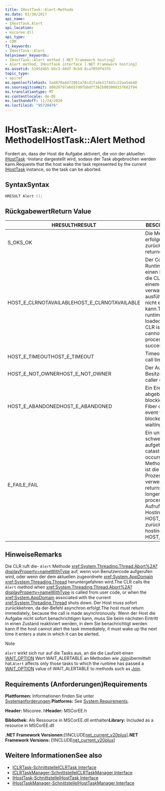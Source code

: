 ```yaml
---
title: IHostTask::Alert-Methode
ms.date: 03/30/2017
api_name:
- IHostTask.Alert
api_location:
- mscoree.dll
api_type:
- COM
f1_keywords:
- IHostTask::Alert
helpviewer_keywords:
- IHostTask::Alert method [.NET Framework hosting]
- Alert method, IHostTask interface [.NET Framework hosting]
ms.assetid: 5245d4b5-b6c3-48df-9cb9-8caf059f43fb
topic_type:
- apiref
ms.openlocfilehash: 5a4870a4472081a78cd1fade51f441c22aa5eb48
ms.sourcegitcommit: d8020797a6657d0fbbdff362b80300815f682f94
ms.translationtype: MT
ms.contentlocale: de-DE
ms.lasthandoff: 11/24/2020
ms.locfileid: "95720476"
---
```

# <a name="ihosttaskalert-method"></a><span data-ttu-id="d39a6-102">IHostTask::Alert-Methode</span><span class="sxs-lookup"><span data-stu-id="d39a6-102">IHostTask::Alert Method</span></span>

<span data-ttu-id="d39a6-103">Fordert an, dass der Host die Aufgabe aktiviert, die von der aktuellen [IHostTask](ihosttask-interface.md) -Instanz dargestellt wird, sodass der Task abgebrochen werden kann.</span><span class="sxs-lookup"><span data-stu-id="d39a6-103">Requests that the host wake the task represented by the current [IHostTask](ihosttask-interface.md) instance, so the task can be aborted.</span></span>  
  
## <a name="syntax"></a><span data-ttu-id="d39a6-104">Syntax</span><span class="sxs-lookup"><span data-stu-id="d39a6-104">Syntax</span></span>  
  
```cpp  
HRESULT Alert ();  
```  
  
## <a name="return-value"></a><span data-ttu-id="d39a6-105">Rückgabewert</span><span class="sxs-lookup"><span data-stu-id="d39a6-105">Return Value</span></span>  
  
|<span data-ttu-id="d39a6-106">HRESULT</span><span class="sxs-lookup"><span data-stu-id="d39a6-106">HRESULT</span></span>|<span data-ttu-id="d39a6-107">BESCHREIBUNG</span><span class="sxs-lookup"><span data-stu-id="d39a6-107">Description</span></span>|  
|-------------|-----------------|  
|<span data-ttu-id="d39a6-108">S_OK</span><span class="sxs-lookup"><span data-stu-id="d39a6-108">S_OK</span></span>|<span data-ttu-id="d39a6-109">Die Methode wurde erfolgreich zurückgegeben.</span><span class="sxs-lookup"><span data-stu-id="d39a6-109">The method returned successfully.</span></span>|  
|<span data-ttu-id="d39a6-110">HOST_E_CLRNOTAVAILABLE</span><span class="sxs-lookup"><span data-stu-id="d39a6-110">HOST_E_CLRNOTAVAILABLE</span></span>|<span data-ttu-id="d39a6-111">Der Common Language Runtime (CLR) wurde nicht in einen Prozess geladen, oder die CLR befindet sich in einem Zustand, in dem Sie verwalteten Code nicht ausführen oder den-Befehl nicht erfolgreich verarbeiten kann.</span><span class="sxs-lookup"><span data-stu-id="d39a6-111">The common language runtime (CLR) has not been loaded into a process, or the CLR is in a state in which it cannot run managed code or process the call successfully.</span></span>|  
|<span data-ttu-id="d39a6-112">HOST_E_TIMEOUT</span><span class="sxs-lookup"><span data-stu-id="d39a6-112">HOST_E_TIMEOUT</span></span>|<span data-ttu-id="d39a6-113">Timeout des Aufrufes.</span><span class="sxs-lookup"><span data-stu-id="d39a6-113">The call timed out.</span></span>|  
|<span data-ttu-id="d39a6-114">HOST_E_NOT_OWNER</span><span class="sxs-lookup"><span data-stu-id="d39a6-114">HOST_E_NOT_OWNER</span></span>|<span data-ttu-id="d39a6-115">Der Aufrufer ist nicht Besitzer der Sperre.</span><span class="sxs-lookup"><span data-stu-id="d39a6-115">The caller does not own the lock.</span></span>|  
|<span data-ttu-id="d39a6-116">HOST_E_ABANDONED</span><span class="sxs-lookup"><span data-stu-id="d39a6-116">HOST_E_ABANDONED</span></span>|<span data-ttu-id="d39a6-117">Ein Ereignis wurde abgebrochen, während ein blockierter Thread oder eine Fiber darauf wartete.</span><span class="sxs-lookup"><span data-stu-id="d39a6-117">An event was canceled while a blocked thread or fiber was waiting on it.</span></span>|  
|<span data-ttu-id="d39a6-118">E_FAIL</span><span class="sxs-lookup"><span data-stu-id="d39a6-118">E_FAIL</span></span>|<span data-ttu-id="d39a6-119">Ein unbekannter schwerwiegender Fehler ist aufgetreten.</span><span class="sxs-lookup"><span data-stu-id="d39a6-119">An unknown catastrophic failure occurred.</span></span> <span data-ttu-id="d39a6-120">Wenn eine Methode E_FAIL zurückgibt, ist die CLR innerhalb des Prozesses nicht mehr verwendbar.</span><span class="sxs-lookup"><span data-stu-id="d39a6-120">When a method returns E_FAIL, the CLR is no longer usable within the process.</span></span> <span data-ttu-id="d39a6-121">Nachfolgende Aufrufe von Hostingmethoden geben HOST_E_CLRNOTAVAILABLE zurück.</span><span class="sxs-lookup"><span data-stu-id="d39a6-121">Subsequent calls to hosting methods return HOST_E_CLRNOTAVAILABLE.</span></span>|  
  
## <a name="remarks"></a><span data-ttu-id="d39a6-122">Hinweise</span><span class="sxs-lookup"><span data-stu-id="d39a6-122">Remarks</span></span>  

 <span data-ttu-id="d39a6-123">Die CLR ruft die- `Alert` Methode <xref:System.Threading.Thread.Abort%2A?displayProperty=nameWithType> auf, wenn von Benutzercode aufgerufen wird, oder wenn der dem aktuellen zugeordnete <xref:System.AppDomain> <xref:System.Threading.Thread> heruntergefahren wird.</span><span class="sxs-lookup"><span data-stu-id="d39a6-123">The CLR calls the `Alert` method when <xref:System.Threading.Thread.Abort%2A?displayProperty=nameWithType> is called from user code, or when the <xref:System.AppDomain> associated with the current <xref:System.Threading.Thread> shuts down.</span></span> <span data-ttu-id="d39a6-124">Der Host muss sofort zurückkehren, da der-Befehl asynchron erfolgt.</span><span class="sxs-lookup"><span data-stu-id="d39a6-124">The host must return immediately, because the call is made asynchronously.</span></span> <span data-ttu-id="d39a6-125">Wenn der Host die Aufgabe nicht sofort benachrichtigen kann, muss Sie beim nächsten Eintritt in einen Zustand reaktiviert werden, in dem Sie benachrichtigt werden kann.</span><span class="sxs-lookup"><span data-stu-id="d39a6-125">If the host cannot alert the task immediately, it must wake up the next time it enters a state in which it can be alerted.</span></span>  
  
> [!NOTE]
> <span data-ttu-id="d39a6-126">`Alert` wirkt sich nur auf die Tasks aus, an die die Laufzeit einen [WAIT_OPTION](wait-option-enumeration.md) Wert WAIT_ALERTABLE an Methoden wie [Join](ihosttask-join-method.md)übermittelt hat.</span><span class="sxs-lookup"><span data-stu-id="d39a6-126">`Alert` affects only those tasks to which the runtime has passed a [WAIT_OPTION](wait-option-enumeration.md) value of WAIT_ALERTABLE to methods such as [Join](ihosttask-join-method.md).</span></span>  
  
## <a name="requirements"></a><span data-ttu-id="d39a6-127">Requirements (Anforderungen)</span><span class="sxs-lookup"><span data-stu-id="d39a6-127">Requirements</span></span>  

 <span data-ttu-id="d39a6-128">**Plattformen:** Informationen finden Sie unter [Systemanforderungen](../../get-started/system-requirements.md).</span><span class="sxs-lookup"><span data-stu-id="d39a6-128">**Platforms:** See [System Requirements](../../get-started/system-requirements.md).</span></span>  
  
 <span data-ttu-id="d39a6-129">**Header:** Mscoree. h</span><span class="sxs-lookup"><span data-stu-id="d39a6-129">**Header:** MSCorEE.h</span></span>  
  
 <span data-ttu-id="d39a6-130">**Bibliothek:** Als Ressource in MSCorEE.dll enthalten</span><span class="sxs-lookup"><span data-stu-id="d39a6-130">**Library:** Included as a resource in MSCorEE.dll</span></span>  
  
 <span data-ttu-id="d39a6-131">**.NET Framework Versionen:**[!INCLUDE[net_current_v20plus](../../../../includes/net-current-v20plus-md.md)]</span><span class="sxs-lookup"><span data-stu-id="d39a6-131">**.NET Framework Versions:** [!INCLUDE[net_current_v20plus](../../../../includes/net-current-v20plus-md.md)]</span></span>  
  
## <a name="see-also"></a><span data-ttu-id="d39a6-132">Weitere Informationen</span><span class="sxs-lookup"><span data-stu-id="d39a6-132">See also</span></span>

- [<span data-ttu-id="d39a6-133">ICLRTask-Schnittstelle</span><span class="sxs-lookup"><span data-stu-id="d39a6-133">ICLRTask Interface</span></span>](iclrtask-interface.md)
- [<span data-ttu-id="d39a6-134">ICLRTaskManager-Schnittstelle</span><span class="sxs-lookup"><span data-stu-id="d39a6-134">ICLRTaskManager Interface</span></span>](iclrtaskmanager-interface.md)
- [<span data-ttu-id="d39a6-135">IHostTask-Schnittstelle</span><span class="sxs-lookup"><span data-stu-id="d39a6-135">IHostTask Interface</span></span>](ihosttask-interface.md)
- [<span data-ttu-id="d39a6-136">IHostTaskManager-Schnittstelle</span><span class="sxs-lookup"><span data-stu-id="d39a6-136">IHostTaskManager Interface</span></span>](ihosttaskmanager-interface.md)
